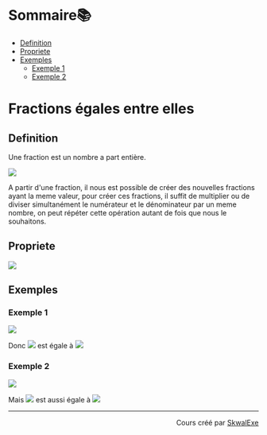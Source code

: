 <!--
{% raw %}
-->
# Sommaire📚
- [Definition](#definition)
- [Propriete](#propriete)
- [Exemples](#exemples)
  - [Exemple 1](#exemple-1)
  - [Exemple 2](#exemple-2)

# Fractions égales entre elles 

## Definition

Une fraction est un nombre a part entière.

<!-- $$
\huge FORME : \frac{numerateur}{denominateur}
$$ --> 

<img style="" src="https://latex.codecogs.com/svg.image?{\color{White}%5Chuge%20FORME%20%3A%20%5Cfrac%7Bnumerateur%7D%7Bdenominateur%7D">


A partir d'une fraction, il nous est possible de créer des nouvelles fractions ayant la meme valeur, pour créer ces fractions, il suffit de multiplier ou de diviser simultanément le numérateur et le dénominateur par un meme nombre, on peut répéter cette opération autant de fois que nous le souhaitons.

## Propriete

<!-- $$
\frac{a}{b} = \frac{a{\color{green}\ \times\ c}}{b{\color{green}\ \times\ c}}\ \ ou\ \ \frac{a}{b} = \frac{a{\color{green}\ \div\ c}}{b{\color{green}\ \div\ c}}
$$ --> 

<img style="" src="https://latex.codecogs.com/svg.image?{\color{White}%5Cfrac%7Ba%7D%7Bb%7D%20%3D%20%5Cfrac%7Ba%7B%5Ccolor%7Bgreen%7D%5C%20%5Ctimes%5C%20c%7D%7D%7Bb%7B%5Ccolor%7Bgreen%7D%5C%20%5Ctimes%5C%20c%7D%7D%5C%20%5C%20ou%5C%20%5C%20%5Cfrac%7Ba%7D%7Bb%7D%20%3D%20%5Cfrac%7Ba%7B%5Ccolor%7Bgreen%7D%5C%20%5Cdiv%5C%20c%7D%7D%7Bb%7B%5Ccolor%7Bgreen%7D%5C%20%5Cdiv%5C%20c%7D%7D">

## Exemples

### Exemple 1 

<!-- $$
\frac{8}{4} = \frac{8{\color{green}\ \times\ 5}}{4{\color{green}\ \times\ 5}}=\frac{{\color{green}40}}{{\color{green}20}}
$$ --> 

<img style="" src="https://latex.codecogs.com/svg.image?{\color{White}%5Cfrac%7B8%7D%7B4%7D%20%3D%20%5Cfrac%7B8%7B%5Ccolor%7Bgreen%7D%5C%20%5Ctimes%5C%205%7D%7D%7B4%7B%5Ccolor%7Bgreen%7D%5C%20%5Ctimes%5C%205%7D%7D%3D%5Cfrac%7B%7B%5Ccolor%7Bgreen%7D40%7D%7D%7B%7B%5Ccolor%7Bgreen%7D20%7D%7D">


Donc <!-- $\frac{8}{4}$ --> <img style="" src="https://latex.codecogs.com/svg.image?\tiny{\color{White}%5Cfrac%7B8%7D%7B4%7D"> est égale à <!-- $\frac{40}{20}$ --> <img style="" src="https://latex.codecogs.com/svg.image?\tiny{\color{White}%5Cfrac%7B40%7D%7B20%7D">

### Exemple 2

<!-- $$
\frac{8}{4} = \frac{8{\color{green}\ \div \ 2}}{4{\color{green}\ \div \ 2}} = \frac{{\color{green}4}}{{\color{green}2}} = \frac{{\color{green}4}{\color{cyan}\ \div\ 2}}{{\color{green}2}{\color{cyan}\ \div\ 2}} = \frac{{\color{cyan}2}}{{\color{cyan}1}}
$$ --> 

<img style="" src="https://latex.codecogs.com/svg.image?{\color{White}%5Cfrac%7B8%7D%7B4%7D%20%3D%20%5Cfrac%7B8%7B%5Ccolor%7Bgreen%7D%5C%20%5Cdiv%20%5C%202%7D%7D%7B4%7B%5Ccolor%7Bgreen%7D%5C%20%5Cdiv%20%5C%202%7D%7D%20%3D%20%5Cfrac%7B%7B%5Ccolor%7Bgreen%7D4%7D%7D%7B%7B%5Ccolor%7Bgreen%7D2%7D%7D%20%3D%20%5Cfrac%7B%7B%5Ccolor%7Bgreen%7D4%7D%7B%5Ccolor%7Bcyan%7D%5C%20%5Cdiv%5C%202%7D%7D%7B%7B%5Ccolor%7Bgreen%7D2%7D%7B%5Ccolor%7Bcyan%7D%5C%20%5Cdiv%5C%202%7D%7D%20%3D%20%5Cfrac%7B%7B%5Ccolor%7Bcyan%7D2%7D%7D%7B%7B%5Ccolor%7Bcyan%7D1%7D%7D">

Mais <!-- $\frac{8}{4}$ --> <img style="" src="https://latex.codecogs.com/svg.image?\tiny{\color{White}%5Cfrac%7B8%7D%7B4%7D"> est aussi égale à <!-- $\frac{4}{2}$ --> <img style="" src="https://latex.codecogs.com/svg.image?\tiny{\color{White}%5Cfrac%7B4%7D%7B2%7D">


<!--
---

<p align="right"><a href="../">Section suivante ⏭️</a></p>
-->

---


<p align="right">Cours créé par <a href="https://github.com/SkwalExe/" target="_blank">SkwalExe</a></p>

<!--
{% endraw %}
-->